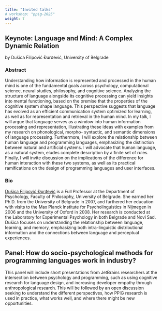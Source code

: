 ```yaml
---
title: "Invited talks"
# workshop: "ppig-2025"
weight: 7
---
```


## Keynote: Language and Mind: A Complex Dynamic Relation

by Dušica Filipović Đurđević, University of Belgrade

### Abstract

Understanding how information is represented and processed in the human mind is one of the fundamental goals across psychology, computational science, neural studies, philosophy, and cognitive science. Analyzing the structure of language alongside its cognitive processing can yield insights into mental functioning, based on the premise that the properties of the cognitive system shape language. This perspective suggests that language has evolved as an efficient communication system optimized for learning, as well as for representation and retrieval in the human mind. In my talk, I will argue that language serves as a window into human information processing and representation, illustrating these ideas with examples from my research on phonological, morpho- syntactic, and semantic dimensions of language processing. Furthermore, I will explore the relationship between human language and programming languages, emphasizing the distinction between natural and artificial systems. I will advocate that human language, as a natural system, eludes complete description by a finite set of rules. Finally, I will invite discussion on the implications of the difference for human interaction with these two systems, as well as its practical ramifications on the design of programming languages and user interfaces.

### Bio

[Dušica Filipović Đurđević](https://dusicafilipovicdurdevic.net/) is a Full Professor at the Department of Psychology, Faculty of Philosophy, University of Belgrade. She earned her Ph.D. from the University of Belgrade in 2007, and furthered her education with visits to the Max Planck Institute for Psycholinguistics in Nijmegen in 2006 and the University of Oxford in 2008. Her research is conducted at the Laboratory for Experimental Psychology in both Belgrade and Novi Sad. Dušica focuses on understanding the relationship between language, learning, and memory, emphasizing both intra-linguistic distributional information and the connections between language and perceptual experiences.

## Panel: How do socio-psychological methods for programming languages work in industry?

This panel will include short presentations from JetBrains researchers at the intersection between psychology and programming, such as using cognitive research for language design, and increasing developer empathy through anthropological research. This will be followed by an open discussion seeking to understand the different perspectives, how PPIG research is used in practice, what works well, and where there might be new opportunities.
